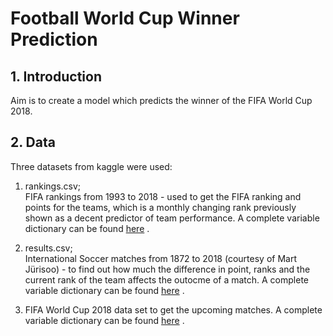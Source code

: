 # Football World Cup Winner Prediction

## 1. Introduction

Aim is to create a model which predicts the winner of the FIFA World Cup 2018.

## 2. Data

Three datasets from kaggle were used:

1. rankings.csv; <br/>
FIFA rankings from 1993 to 2018 - used to get the FIFA ranking and points for the teams, which is a monthly changing rank 
previously shown as a decent predictor of team performance. A complete variable dictionary can be found 
[here](https://www.kaggle.com/tadhgfitzgerald/fifa-international-soccer-mens-ranking-1993now) . 

2. results.csv; <br/>
International Soccer matches from 1872 to 2018 (courtesy of Mart Jürisoo) - to find out how much the difference in point, ranks 
and the current rank of the team affects the outocme of a match. A complete variable dictionary can be found 
[here](https://www.kaggle.com/martj42/international-football-results-from-1872-to-2017) . 

3. FIFA World Cup 2018 data set to get the upcoming matches. A complete variable dictionary can be found 
[here](https://www.kaggle.com/datasets/ahmedelnaggar/fifa-worldcup-2018-dataset) . 
